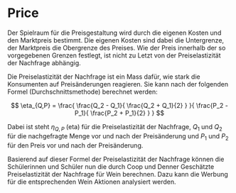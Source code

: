 # Price

Der Spielraum für die Preisgestaltung wird durch die eigenen Kosten und
den Marktpreis bestimmt. Die eigenen Kosten sind dabei die Untergrenze,
der Marktpreis die Obergrenze des Preises. Wie der Preis innerhalb
der so vorgegebenen Grenzen festlegt, ist nicht zu Letzt von der
Preiselastizität der Nachfrage abhängig.

Die Preiselastizität der Nachfrage ist ein Mass dafür, wie stark die
Konsumenten auf Preisänderungen reagieren. Sie kann nach der folgenden
Formel (Durchschnittsmethode) berechnet werden:

$$
\eta_{Q,P} = \frac{
    \frac{Q_2 - Q_1}{
        \frac{Q_2 + Q_1}{2}
    }
}{
    \frac{P_2 - P_1}{
        \frac{P_2 + P_1}{2}
    }
}
$$

Dabei ist steht $\eta_{Q,P}$ (eta) für die Preiselastizität der Nachfrage, $Q_1$ und $Q_2$ für
die nachgefragte Menge vor und nach der Preisänderung und $P_1$ und
$P_2$ für den Preis vor und nach der Preisänderung. 

Basierend auf dieser Formel der Preiselastizität der Nachfrage können
die Schülerinnen und Schüler nun die durch Coop und Denner Geschätzte
Preiselastizität der Nachfrage für Wein berechnen. Dazu kann die Werbung
für die entsprechenden Wein Aktionen analysiert werden.